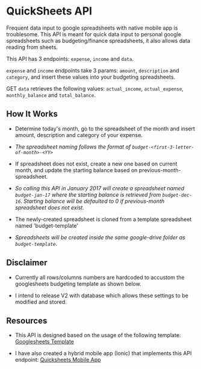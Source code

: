 # QuickSheets API

Frequent data input to google spreadsheets with native mobile app is troublesome. This API is meant for quick data input to personal google spreadsheets such as budgeting/finance spreadsheets, it also allows data reading from sheets.

This API has 3 endpoints: `expense`, `income` and `data`.

`expense` and `income` endpoints take 3 params: `amount`, `description` and `category`, and insert these values into your budgeting spreadsheets.

GET `data` retrieves the following values: `actual_income`, `actual_expense`, `monthly_balance` and `total_balance`.

## How It Works

* Determine today's month, go to the spreadsheet of the month and insert amount, description and category of your expense.
 * *The spreadsheet naming follows the format of `budget-<first-3-letter-of-month>-<YY>`*

* If spreadsheet does not exist, create a new one based on current month, and update the starting balance based on previous-month-spreadsheet.
 * *So calling this API in January 2017 will create a spreadsheet named `budget-jan-17` where the starting balance is retrieved from `budget-dec-16`. Starting balance will be defaulted to 0 if previous-month spreadsheet does not exist.*

* The newly-created spreadsheet is cloned from a template spreadsheet named 'budget-template'
 * *Spreadsheets will be created inside the same google-drive folder as `budget-template`.*
 
## Disclaimer

* Currently all rows/columns numbers are hardcoded to accustom the googlesheets budgeting template as shown below.

* I intend to release V2 with database which allows these settings to be modified and stored.

## Resources

* This API is designed based on the usage of the following template:
[Googlesheets Template](https://drive.google.com/open?id=1tU1mPUYVNNa1wj4Yl3w9tjxNrhsjmNNMUxStLbDxbpk)

* I have also created a hybrid mobile app (Ionic) that implements this API endpoint:
[Quicksheets Mobile App](https://github.com/lirenyeo/quicksheets-mobile)

